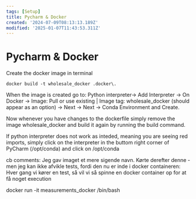 ```yaml
---
tags: [Setup]
title: Pycharm & Docker
created: '2024-07-09T08:13:13.189Z'
modified: '2025-01-07T11:43:53.311Z'
---
```


# Pycharm & Docker
Create the docker image in terminal
```
docker build -t wholesale_docker .docker\.
```
When the image is created go to:
  Python interpreter-> Add Interpreter -> On Docker ->
  Image: Pull or use existing | Image tag: wholesale_docker (should appear as an option) ->
  Next -> Next -> Conda Environment and Create.

Now whenever you have changes to the dockerfile simply remove the image wholesale_docker and build it again by running the build command.

If python interpreter does not work as inteded, meaning you are seeing red imports, simply click on the interpreter in the buttom right corner of PyCharm (/opt/conda) and click on /opt/conda


cb comments:
Jeg gav imaget et mere sigende navn.
Kørte derefter denne - men jeg kan ikke afvikle tests, fordi den nu er inde i docker containeren:
Hver gang vi kører en test, så vil vi så spinne en docker container op for at få noget execution

docker run -it measurements_docker /bin/bash

